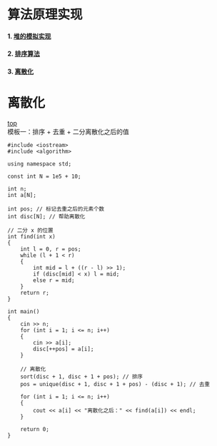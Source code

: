 # 算法原理实现
#### 1. [堆的模拟实现](堆的模拟实现.md)   
#### 2. [排序算法](排序.md)
#### 3. [离散化](#离散化)



# 离散化
[top](#3-离散化)  
模板一：排序 + 去重 + 二分离散化之后的值
```
#include <iostream>
#include <algorithm>

using namespace std;

const int N = 1e5 + 10;

int n;
int a[N];

int pos; // 标记去重之后的元素个数
int disc[N]; // 帮助离散化

// 二分 x 的位置
int find(int x)
{
	int l = 0, r = pos;
	while (l + 1 < r)
	{
		int mid = l + ((r - l) >> 1);
		if (disc[mid] < x) l = mid;
		else r = mid;
	}
	return r;
}

int main()
{
	cin >> n;
	for (int i = 1; i <= n; i++)
	{
		cin >> a[i];
		disc[++pos] = a[i];
	}

	// 离散化
	sort(disc + 1, disc + 1 + pos); // 排序
	pos = unique(disc + 1, disc + 1 + pos) - (disc + 1); // 去重

	for (int i = 1; i <= n; i++)
	{
		cout << a[i] << "离散化之后：" << find(a[i]) << endl;
	}

	return 0;
}
```
